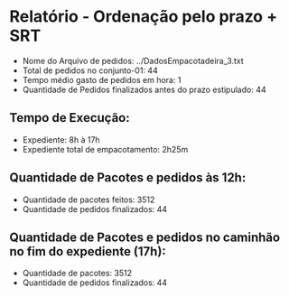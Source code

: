 # Relatório - Ordenação pelo prazo + SRT
 - Nome do Arquivo de pedidos: ../DadosEmpacotadeira_3.txt
 - Total de pedidos no conjunto-01: 44
 - Tempo médio gasto de pedidos em hora: 1
 - Quantidade de Pedidos finalizados antes do prazo estipulado: 44
## Tempo de Execução:
 - Expediente: 8h à 17h
 - Expediente total de empacotamento: 2h25m
## Quantidade de Pacotes e pedidos às 12h:
 - Quantidade de pacotes feitos: 3512
 - Quantidade de pedidos finalizados: 44
## Quantidade de Pacotes e pedidos no caminhão no fim do expediente (17h):
 - Quantidade de pacotes: 3512
 - Quantidade de pedidos finalizados: 44
